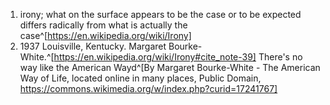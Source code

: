 1. irony; what on the surface appears to be the case or to be expected differs radically from what is actually the case^[https://en.wikipedia.org/wiki/Irony]
2. 1937 Louisville, Kentucky. Margaret Bourke-White.^[https://en.wikipedia.org/wiki/Irony#cite_note-39] There's no way like the American Wayd^[By Margaret Bourke-White - The American Way of Life, located online in many places, Public Domain, https://commons.wikimedia.org/w/index.php?curid=17241767]